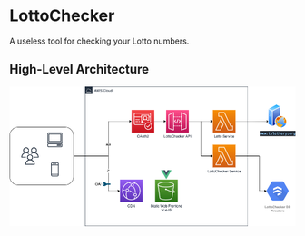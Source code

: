 # LottoChecker

A useless tool for checking your Lotto numbers.

## High-Level Architecture
![High-Level Architecture](docs/arch-diagram.drawio.png)